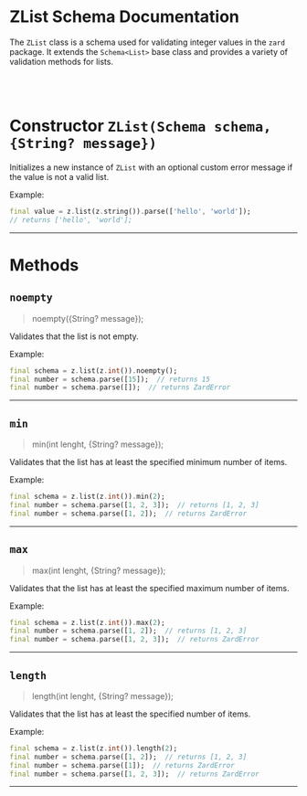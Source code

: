 # ZList Schema Documentation

The `ZList` class is a schema used for validating integer values in the `zard` package. It extends the `Schema<List>` base class and provides a variety of validation methods for lists.

<br>
<br>

# Constructor `ZList(Schema schema, {String? message})`

Initializes a new instance of `ZList` with an optional custom error message if the value is not a valid list.

Example:

```dart
final value = z.list(z.string()).parse(['hello', 'world']);
// returns ['hello', 'world'];
```

---

# Methods

## `noempty`

> noempty({String? message});

Validates that the list is not empty.

Example:

```dart
final schema = z.list(z.int()).noempty();
final number = schema.parse([15]);  // returns 15
final number = schema.parse([]);  // returns ZardError
```

---

## `min`

> min(int lenght, {String? message});

Validates that the list has at least the specified minimum number of items.

Example:

```dart
final schema = z.list(z.int()).min(2);
final number = schema.parse([1, 2, 3]);  // returns [1, 2, 3]
final number = schema.parse([1, 2]);  // returns ZardError
```

---

## `max`

> max(int lenght, {String? message});

Validates that the list has at least the specified maximum number of items.

Example:

```dart
final schema = z.list(z.int()).max(2);
final number = schema.parse([1, 2]);  // returns [1, 2, 3]
final number = schema.parse([1, 2, 3]);  // returns ZardError
```

---

## `length`

> length(int lenght, {String? message});

Validates that the list has at least the specified number of items.

Example:

```dart
final schema = z.list(z.int()).length(2);
final number = schema.parse([1, 2]);  // returns [1, 2, 3]
final number = schema.parse([1]);  // returns ZardError
final number = schema.parse([1, 2, 3]);  // returns ZardError
```

---
